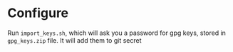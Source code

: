 # Configure 

Run `import_keys.sh`, which will ask you a password for gpg keys, stored in `gpg_keys.zip` file. It will add them to git secret 
